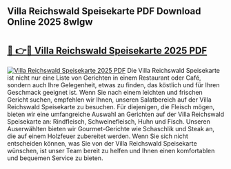 ## Villa Reichswald Speisekarte PDF Download Online 2025 8wIgw

# <h2><a href="http://gc9nmc.nevu.top/?p=Villa+Reichswald+Speisekarte">🔗 👉🔴 Villa Reichswald Speisekarte 2025 PDF</a></h2>

[![Villa Reichswald Speisekarte 2025 PDF](https://i.imgur.com/dBaPXMq.png)](http://gc9nmc.nevu.top/?p=Villa+Reichswald+Speisekarte)
Die Villa Reichswald Speisekarte ist nicht nur eine Liste von Gerichten in einem Restaurant oder Café, sondern auch Ihre Gelegenheit, etwas zu finden, das köstlich und für Ihren Geschmack geeignet ist. Wenn Sie nach einem leichten und frischen Gericht suchen, empfehlen wir Ihnen, unseren Salatbereich auf der Villa Reichswald Speisekarte zu besuchen. Für diejenigen, die Fleisch mögen, bieten wir eine umfangreiche Auswahl an Gerichten auf der Villa Reichswald Speisekarte an: Rindfleisch, Schweinefleisch, Huhn und Fisch. Unseren Auserwählten bieten wir Gourmet-Gerichte wie Schaschlik und Steak an, die auf einem Holzfeuer zubereitet werden. Wenn Sie sich nicht entscheiden können, was Sie von der Villa Reichswald Speisekarte wünschen, ist unser Team bereit zu helfen und Ihnen einen komfortablen und bequemen Service zu bieten.
